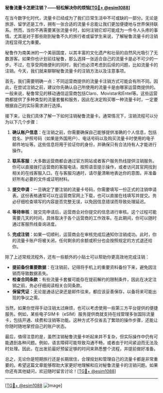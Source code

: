 **秘鲁流量卡怎麽注销？——轻松解决你的烦恼[[TG💪+ @esim1088](https://t.me/s/esim1088)]**

在当今数字化时代，流量卡已经成为了我们日常生活中不可或缺的一部分。无论是旅游、留学还是工作，拥有一张合适的流量卡总能让我们更加便捷地与世界保持联系。然而，当你不再需要某张流量卡时，如何注销它却可能成为一件令人头疼的事情。尤其是对于那些刚到秘鲁不久的旅行者或留学生来说，了解秘鲁流量卡的注销流程显得尤为重要。

秘鲁作为南美洲的一个美丽国度，以其丰富的文化遗产和壮丽的自然风光吸引了无数游客。如果你也计划前往秘鲁，那么选择一张适合自己的流量卡是必不可少的一步。不过，在享受网络便利的同时，我们也必须考虑到后续的问题，比如流量卡的注销。今天，我们就来聊聊秘鲁流量卡的注销方法以及注意事项。

首先，我们需要明确一点：不同运营商提供的流量卡注销方式可能会有所不同。因此，在尝试注销之前，建议你先确认自己所使用的流量卡是由哪家运营商提供的。一般来说，秘鲁常见的移动通信运营商包括Claro、Movistar和Entel等。这些运营商都提供了多种类型的流量套餐和服务，因此在决定购买哪一种流量卡时，一定要根据自己的实际需求进行选择。

接下来，让我们具体了解一下如何注销秘鲁流量卡。通常情况下，注销流程可以分为以下几个步骤：

1. **确认账户信息**：在注销之前，你需要确保自己能够提供准确的个人信息，包括姓名、护照号码（如果是外国用户）、电话号码以及购买流量卡时使用的电子邮件地址等。这些信息将用于验证你的身份，并确保只有合法持有人才能进行操作。

2. **联系客服**：大多数运营商都会通过官方网站或者客户服务热线提供注销服务。你可以直接拨打运营商的客服电话，按照语音提示操作，或者访问其官网找到相关的在线客服入口。在与客服沟通时，请尽量清晰地表达你的意图，并准备好所有必要的文件或证明材料。

3. **提交申请**：一旦确定了要注销的流量卡号码，你需要填写一份正式的注销申请表。这份表格通常可以在运营商官网上下载，也可以直接在线填写并提交。务必仔细检查填写的内容是否完整无误，以免因信息错误而导致处理延迟。

4. **等待审核**：提交完申请后，运营商会对你提交的信息进行审核。这个过程可能需要几天的时间，具体取决于各个运营商的工作效率。在此期间，你可以随时通过客服热线查询进度。

5. **完成注销**：如果一切顺利，运营商会在审核完成后通知你注销成功。此时，你的流量卡账户将被关闭，任何剩余的余额或积分也会按照规定的方式退还给你。

除了上述常规流程外，还有一些额外的小贴士可以帮助你更高效地完成注销：

- **提前备份重要数据**：在注销前，记得将手机上的重要资料备份下来，避免因注销而导致数据丢失。
- **检查合同条款**：有些流量卡套餐可能存在提前解约的限制条件，因此在决定注销之前，务必仔细阅读相关合同条款。
- **保留凭证**：无论是通话记录还是邮件往来，都应该妥善保存，以备将来可能出现的争议之需。

当然，如果你觉得手动注销太过麻烦，也可以考虑使用一些第三方平台提供的便捷服务。例如，某些电子SIM卡（eSIM）服务提供商就支持在线管理多张国际流量卡，包括开通、续费和注销等功能。这种方式不仅省去了繁琐的操作步骤，还能让你随时随地掌控自己的账户状态。

最后，值得注意的是，虽然注销秘鲁流量卡听起来并不复杂，但实际操作中仍有可能遇到各种问题。例如，语言障碍可能导致沟通不畅，或者由于时间紧迫而无法及时处理。因此，在出发前最好预留足够的时间来熟悉整个流程，并提前做好准备。

总之，无论你是短期旅行还是长期居住，合理规划和管理自己的流量卡都是非常重要的。希望这篇文章能够帮助大家更好地理解和应对秘鲁流量卡的注销问题。如果你还有其他疑问，欢迎随时留言讨论！[[TG💪+ @esim1088](https://t.me/s/esim1088)]

---

[[TG💪+ @esim1088](https://t.me/s/esim1088) ![Image](https://i.postimg.cc/4NQfJmqS/Snipaste-2025-05-13-00-14-12.png)]